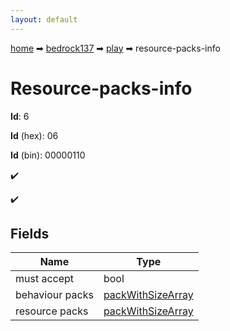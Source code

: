 ```yaml
---
layout: default
---
```


[home](/) ➡ [bedrock137](/protocol/bedrock137) ➡ [play](/protocol/bedrock137/play) ➡ resource-packs-info

# Resource-packs-info

**Id**: 6

**Id** (hex): 06

**Id** (bin): 00000110

✔️

✔️

## Fields

Name | Type
---|---
must accept | bool
behaviour packs | [packWithSizeArray](/protocol/bedrock137/arrays)
resource packs | [packWithSizeArray](/protocol/bedrock137/arrays)

